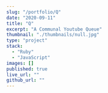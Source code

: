 ```yaml
---
slug: "/portfolio/Q"
date: "2020-09-11"
title: "Q"
excerpt: "A Communal Youtube Queue"
thumbnail: "./thumbnails/null.jpg"
type: "project"
stack:
  - "Ruby"
  - "JavaScript"
images: []
published: true
live_url: ""
github_url: ""
---
```

